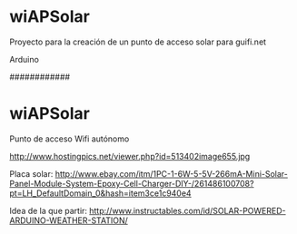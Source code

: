 # wiAPSolar
Proyecto para la creación de un punto de acceso solar para guifi.net

Arduino


############
# wiAPSolar

Punto de acceso Wifi autónomo


http://www.hostingpics.net/viewer.php?id=513402image655.jpg

Placa solar:
http://www.ebay.com/itm/1PC-1-6W-5-5V-266mA-Mini-Solar-Panel-Module-System-Epoxy-Cell-Charger-DIY-/261486100708?pt=LH_DefaultDomain_0&hash=item3ce1c940e4

Idea de la que partir:
http://www.instructables.com/id/SOLAR-POWERED-ARDUINO-WEATHER-STATION/
